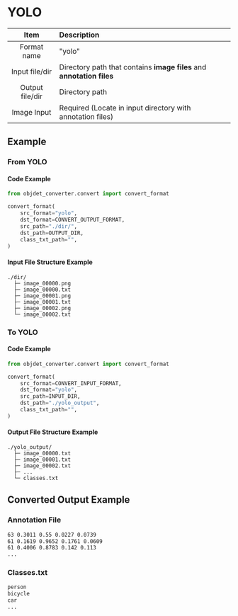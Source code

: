 # YOLO
| Item | Description |
| :-: | :- |
| Format name | "yolo" |
| Input file/dir | Directory path that contains **image files** and **annotation files** |
| Output file/dir | Directory path |
| Image Input | Required (Locate in input directory with annotation files) |


## Example
### From YOLO
#### Code Example
```python
from objdet_converter.convert import convert_format

convert_format(
    src_format="yolo",
    dst_format=CONVERT_OUTPUT_FORMAT,
    src_path="./dir/",
    dst_path=OUTPUT_DIR,
    class_txt_path="",
)
```
#### Input File Structure Example
```
./dir/
  ├─ image_00000.png
  ├─ image_00000.txt
  ├─ image_00001.png
  ├─ image_00001.txt
  ├─ image_00002.png
  └─ image_00002.txt
```
### To YOLO
#### Code Example
```python
from objdet_converter.convert import convert_format

convert_format(
    src_format=CONVERT_INPUT_FORMAT,
    dst_format="yolo",
    src_path=INPUT_DIR,
    dst_path="./yolo_output",
    class_txt_path="",
)
```


#### Output File Structure Example
```
./yolo_output/
  ├─ image_00000.txt
  ├─ image_00001.txt
  ├─ image_00002.txt
  ├─ ...
  └─ classes.txt
```


## Converted Output Example
### Annotation File
```txt
63 0.3011 0.55 0.0227 0.0739
61 0.1619 0.9652 0.1761 0.0609
61 0.4006 0.8783 0.142 0.113
...
```
### Classes.txt
```txt
person
bicycle
car
...
```
